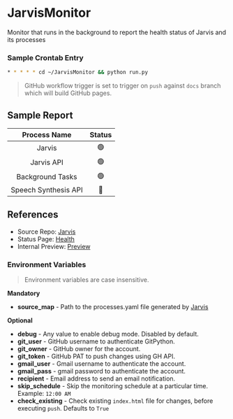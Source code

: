 # JarvisMonitor
Monitor that runs in the background to report the health status of Jarvis and its processes

### Sample Crontab Entry
```bash
* * * * * cd ~/JarvisMonitor && python run.py
```

> GitHub workflow trigger is set to trigger on `push` against `docs` branch which will build GitHub pages.

## Sample Report
|      Process Name      |  Status   |
|:----------------------:|:---------:|
|         Jarvis         | &#128994; |
|       Jarvis API       | &#128994; |
|    Background Tasks    | &#128994; |
|  Speech Synthesis API  | &#128308; |

## References
- Source Repo: [Jarvis][1]
- Status Page: [Health][2]
- Internal Preview: [Preview][3]

### Environment Variables

> Environment variables are case insensitive.

**Mandatory**
- **source_map** - Path to the processes.yaml file generated by [Jarvis][4]

**Optional**
- **debug** - Any value to enable debug mode. Disabled by default.
- **git_user** - GitHub username to authenticate GitPython.
- **git_owner** - GitHub owner for the account.
- **git_token** - GitHub PAT to push changes using GH API.
- **gmail_user** - Gmail username to authenticate the account.
- **gmail_pass** - gmail password to authenticate the account.
- **recipient** - Email address to send an email notification.
- **skip_schedule** - Skip the monitoring schedule at a particular time. Example: `12:00 AM`
- **check_existing** - Check existing `index.html` file for changes, before executing `push`. Defaults to `True`

[1]: https://github.com/thevickypedia/Jarvis
[2]: https://jarvis-health.vigneshrao.com
[3]: https://htmlpreview.github.io/?https://github.com/thevickypedia/JarvisMonitor/blob/docs/docs/index.html
[4]: https://github.com/thevickypedia/Jarvis
